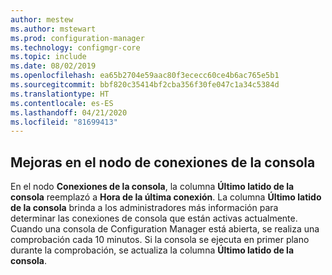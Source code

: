 ```yaml
---
author: mestew
ms.author: mstewart
ms.prod: configuration-manager
ms.technology: configmgr-core
ms.topic: include
ms.date: 08/02/2019
ms.openlocfilehash: ea65b2704e59aac80f3ececc60ce4b6ac765e5b1
ms.sourcegitcommit: bbf820c35414bf2cba356f30fe047c1a34c5384d
ms.translationtype: HT
ms.contentlocale: es-ES
ms.lasthandoff: 04/21/2020
ms.locfileid: "81699413"
---
```

## <a name="improvements-to-console-connections-node"></a>Mejoras en el nodo de conexiones de la consola
<!--4923997, 4951240 -->
En el nodo **Conexiones de la consola**, la columna **Último latido de la consola** reemplazó a **Hora de la última conexión**. La columna **Último latido de la consola** brinda a los administradores más información para determinar las conexiones de consola que están activas actualmente. Cuando una consola de Configuration Manager está abierta, se realiza una comprobación cada 10 minutos. Si la consola se ejecuta en primer plano durante la comprobación, se actualiza la columna **Último latido de la consola**.